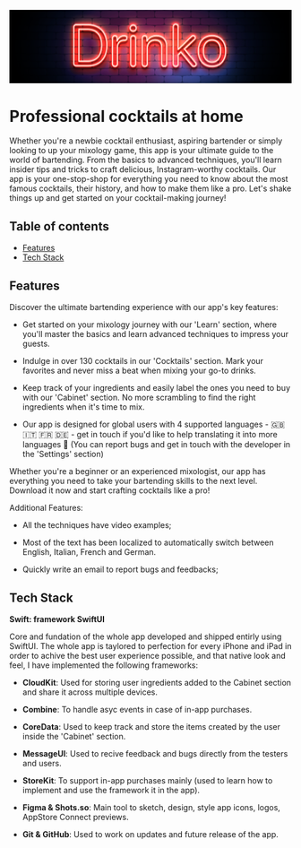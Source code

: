 ![Logo](./DrinkoPro/Assets.xcassets/thumbnail-red.png)

# Professional cocktails at home

Whether you're a newbie cocktail enthusiast, aspiring bartender or simply looking to up your mixology game, this app is your ultimate guide to the world of bartending. From the basics to advanced techniques, you'll learn insider tips and tricks to craft delicious, Instagram-worthy cocktails. Our app is your one-stop-shop for everything you need to know about the most famous cocktails, their history, and how to make them like a pro. Let's shake things up and get started on your cocktail-making journey!

## Table of contents
* [Features](#features)
* [Tech Stack](#tech-stack)


## Features

Discover the ultimate bartending experience with our app's key features:

- Get started on your mixology journey with our 'Learn' section, where you'll master the basics and learn advanced techniques to impress your guests.

- Indulge in over 130 cocktails in our 'Cocktails' section. Mark your favorites and never miss a beat when mixing your go-to drinks.

- Keep track of your ingredients and easily label the ones you need to buy with our 'Cabinet' section. No more scrambling to find the right ingredients when it's time to mix.

- Our app is designed for global users with 4 supported languages - 🇬🇧 🇮🇹 🇫🇷 🇩🇪 - get in touch if you'd like to help translating it into more languages 🙌
(You can report bugs and get in touch with the developer in the 'Settings' section)

Whether you're a beginner or an experienced mixologist, our app has everything you need to take your bartending skills to the next level. Download it now and start crafting cocktails like a pro!

Additional Features:
- All the techniques have video examples;

- Most of the text has been localized to automatically switch between English, Italian, French and German.

- Quickly write an email to report bugs and feedbacks;


## Tech Stack

**Swift: framework SwiftUI**

Core and fundation of the whole app developed and shipped entirly using SwiftUI. 
The whole app is taylored to perfection for every iPhone and iPad
in order to achive the best user experience possible, and that native look and feel, I have implemented the following frameworks:

- **CloudKit**:
    Used for storing user ingredients added to the Cabinet section and share it across multiple devices.

- **Combine**:
    To handle asyc events in case of in-app purchases.

- **CoreData**:
    Used to keep track and store the items created by the user inside the 'Cabinet' section.

- **MessageUI**:
    Used to recive feedback and bugs directly from the testers and users.
   
- **StoreKit**:
    To support in-app purchases mainly (used to learn how to implement and use the framework it in the app).

- **Figma & Shots.so**:
    Main tool to sketch, design, style app icons, logos, AppStore Connect previews.

- **Git & GitHub**:
    Used to work on updates and future release of the app.

